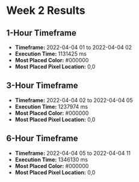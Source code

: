 # Week 2 Results
## 1-Hour Timeframe
- **Timeframe:** 2022-04-04 01 to 2022-04-04 02
- **Execution Time:** 1131425 ms
- **Most Placed Color:** #000000
- **Most Placed Pixel Location:** 0,0

## 3-Hour Timeframe
- **Timeframe:** 2022-04-04 02 to 2022-04-04 05
- **Execution Time:** 1237974 ms
- **Most Placed Color:** #000000
- **Most Placed Pixel Location:** 0,0

## 6-Hour Timeframe
- **Timeframe:** 2022-04-04 05 to 2022-04-04 11
- **Execution Time:** 1346130 ms
- **Most Placed Color:** #000000
- **Most Placed Pixel Location:** 0,0
